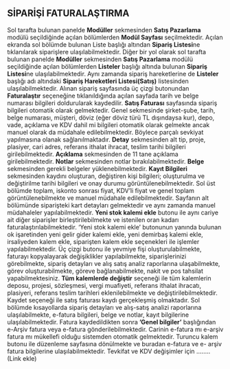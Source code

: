 ## SİPARİŞİ FATURALAŞTIRMA
Sol tarafta bulunan panelde **Modüller** sekmesinden **Satış Pazarlama** modülü seçildiğinde açılan bölümlerden **Modül Sayfası** seçilmektedir. Açılan ekranda sol bölümde bulunan Liste başlığı altından **Sipariş Listesi**ne tıklanılarak siparişlere ulaşılabilmektedir. Diğer bir yol olarak sol tarafta bulunan panelde **Modüller** sekmesinden **Satış Pazarlama** modülü seçildiğinde açılan bölümlerden **Listeler** başlığı altında bulunan **Sipariş Listesi**ne ulaşılabilmektedir. Aynı zamanda sipariş hareketlerine de **Listeler** başlığı adı altındaki **Sipariş Hareketleri Listesi(Satış)** listesinden ulaşılabilmektedir. Alınan sipariş sayfasında üç çizgi butonundan **Faturalaştır** seçeneğine tıklanıldığında açılan sayfada tarih ve belge numarası bilgileri doldurularak kaydedilir. **Satış Faturası** sayfasında sipariş bilgileri otomatik olarak gelmektedir. Genel sekmesinde şirket-şube, tarih, belge numarası, müşteri, döviz (eğer döviz türü TL dışındaysa kur), depo, vade, açıklama ve KDV dahil mi bilgileri otomatik olarak gelmekte ancak manuel olarak da müdahale edilebilmektedir. Böylece parçalı sevkiyat yapılmasına olanak sağlanılmaktadır. **Detay** sekmesinden alt tip, proje, plasiyer, cari adres, referans ithalat ihracat, teslim tarihi bilgileri girilebilmektedir. **Açıklama** sekmesinden de 11 tane açıklama girilebilmektedir. **Notlar** sekmesinden notlar bırakılabilmektedir. **Belge** sekmesinden gerekli belgeler yüklenebilmektedir. **Kayıt Bilgileri** sekmesinden kaydını oluşturan, değiştiren kişi bilgileri; oluşturulma ve değiştirilme tarihi bilgileri ve onay durumu görüntülenebilmektedir. Sol üst bölümde toplam, iskonto sonrası fiyat, KDV’li fiyat ve genel toplam görüntülenebilmekte ve manuel müdahale edilebilmektedir. Sayfanın alt bölümünde siparişteki kart detayları gelmektedir ve aynı zamanda manuel müdahaleler yapılabilmektedir. **Yeni stok kalemi ekle** butonu ile aynı cariye ait diğer siparişler birleştirilebilmekte ve istenilen oran kadarı faturalaştırılabilmektedir. ‘Yeni stok kalemi ekle’ butonunun yanında bulunan ok işaretinden yeni gelir gider kalemi ekle, yeni demirbaş kalemi ekle, irsaliyeden kalem ekle, siparişten kalem ekle seçenekleri ile işlemler yapılabilmektedir. Üç çizgi butonu ile yevmiye fişi oluşturulabilmekte, faturayı kopyalayarak değişiklikler yapılabilmekte, siparişlerinizi görebilmekte, sipariş detayları ve alış satış analiz raporlarına ulaşabilmekte, görev oluşturabilmekte, göreve bağlanabilmekte, nakit ve pos tahsilat yapabilmektesiniz. **Tüm kalemlerde değiştir** seçeneği ile tüm kalemlerin deposu, projesi, sözleşmesi, vergi muafiyeti, referans ithalat ihracatı, plasiyeri, referans teslim tarihleri eklenilebilmekte ve değiştirilebilmektedir. Kaydet seçeneği ile satış faturası kaydı gerçekleşmiş olmaktadır. Sol bölümde kısayollarda sipariş detayları ve alış-satış analizi raporlarına ulaşılabilmekte, e-fatura bilgileri, belge ve notlar, kayıt bilgilerine ulaşılabilmektedir. Fatura kaydedildikten sonra **’Genel bilgiler’** başlığından e-Arşiv fatura veya e-fatura gönderilebilmektedir. Carinin e-fatura mı e-arşiv fatura mı mükellefi olduğu sistemden otomatik gelmektedir. Turuncu kalem butonu ile düzenleme sayfasına dönülmekte ve buradan e-fatura ve e- arşiv fatura bilgilerine ulaşılabilmektedir. Tevkifat ve KDV değişimler için …….. (Link ekle)
